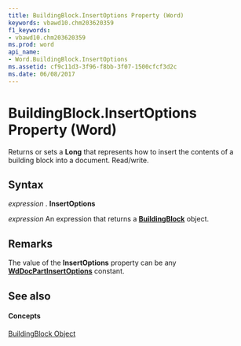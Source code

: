 ```yaml
---
title: BuildingBlock.InsertOptions Property (Word)
keywords: vbawd10.chm203620359
f1_keywords:
- vbawd10.chm203620359
ms.prod: word
api_name:
- Word.BuildingBlock.InsertOptions
ms.assetid: cf9c11d3-3f96-f8bb-3f07-1500cfcf3d2c
ms.date: 06/08/2017
---
```



# BuildingBlock.InsertOptions Property (Word)

Returns or sets a  **Long** that represents how to insert the contents of a building block into a document. Read/write.


## Syntax

 _expression_ . **InsertOptions**

 _expression_ An expression that returns a **[BuildingBlock](Word.BuildingBlock.md)** object.


## Remarks

The value of the  **InsertOptions** property can be any **[WdDocPartInsertOptions](Word.WdDocPartInsertOptions.md)** constant.


## See also


#### Concepts


[BuildingBlock Object](Word.BuildingBlock.md)

